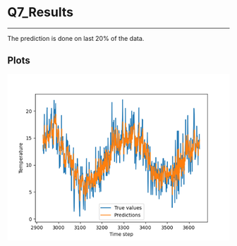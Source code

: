 # Q7_Results
-------
The prediction is done on last 20% of the data. 

## Plots
![Time series Plot](/Plots/Question7/fig.png)